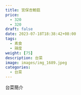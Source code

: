 ```yaml
---
title: 宮保杏鮑菇
price: 
  - 320 
  - 320
draft: false
date: 2023-07-18T18:38:42+08:00
tags:
  - 素食
  - 辣度
weight: [75] 
description: 台菜
image: images/img_1689.jpeg
categories:
  - 台菜
---
```


台菜簡介
